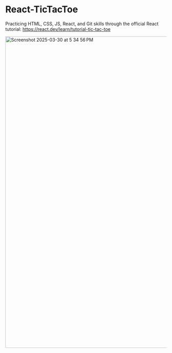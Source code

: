 # React-TicTacToe
Practicing HTML, CSS, JS, React, and Git skills through the official React tutorial: https://react.dev/learn/tutorial-tic-tac-toe

<img width="970" alt="Screenshot 2025-03-30 at 5 34 56 PM" src="https://github.com/user-attachments/assets/d87246cb-9184-4328-ab55-4eddb5d2ab39" />
